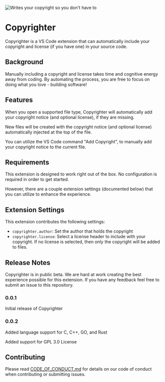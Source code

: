 ![Writes your copyright so you don't have to](https://github.com/max-wilkinson/copyrighter/blob/master/CopyrighterHero.png?raw=true)

# Copyrighter

Copyrighter is a VS Code extension that can automatically include your copyright and license (if you have one) in your source code.

## Background

Manually including a copyright and license takes time and cognitive energy away from coding. By automating the process, you are free to focus on doing what you love - building software!

## Features

When you open a supported file type, Copyrighter will automatically add your copyright notice (and optional license), if they are missing.

New files will be created with the copyright notice (and optional license) automatically injected at the top of the file.

You can utilize the VS Code command "Add Copyright", to manually add your copyright notice to the current file.

## Requirements

This extension is designed to work right out of the box. No configuration is required in order to get started.

However, there are a couple extension settings (documented below) that you can utilize to enhance the experience.

## Extension Settings

This extension contributes the following settings:

- `copyrighter.author`: Set the author that holds the copyright
- `copyrighter.license`: Select a license header to include with your copyright. If no license is selected, then only the copyright will be added to files.

## Release Notes

Copyrighter is in public beta. We are hard at work creating the best experience possible for this extension. If you have any feedback feel free to submit an issue to this repository.

### 0.0.1

Initial release of Copyrighter

### 0.0.2

Added language support for C, C++, GO, and Rust

Added support for GPL 3.0 License

## Contributing

Please read [CODE_OF_CONDUCT.md](CODE_OF_CONDUCT.md) for details on our code of conduct when contributing or submitting issues.
